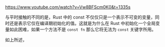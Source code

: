 https://www.youtube.com/watch?v=Vw8BFScm0K0&t=1335s

与平时接触的不同的是，Rust 中的 const 不仅仅只是一个表示不可变的变量，同时还是表示它仅在编译期初始化的值。这就是为什么在 Rust 中初始化一个全局变量如此困难，如果一个方法不是 `const fn` 那么它将无法为 `const` 关键字所用。

如上所述，